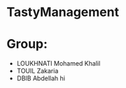 # TastyManagement



# Group: 
  - LOUKHNATI Mohamed Khalil  
  - TOUIL Zakaria
  - DBIB Abdellah
hi
